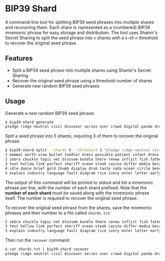 # BIP39 Shard

A command-line tool for splitting BIP39 seed phrases into multiple shares and recovering them.
Each share is represented as a (numbered) BIP39 mnemonic phrase for easy storage and distribution.
The tool uses Shamir's Secret Sharing to split the seed phrase into `n` shares with a `k`-of-`n` threshold to recover the original seed phrase.

## Features

- Split a BIP39 seed phrase into multiple shares using Shamir's Secret Sharing
- Recover the original seed phrase using a threshold number of shares
- Generate new random BIP39 seed phrases

## Usage

Generate a new random BIP39 seed phrase:

```sh
$ bip39-shard generate
pledge ridge neutral civil discover series over crowd digital panda draft devote silly tide era weekend spin bleak follow basic twice marriage trophy toast
```

Split a seed phrase into 5 shares, requiring 3 of them to recover the original phrase:

```sh
$ bip39-shard split --shards 5 --threshold 3 "pledge ridge neutral civil discover series over crowd digital panda draft devote silly tide era weekend spin bleak follow basic twice marriage trophy toast"
1 mammal worth view bullet toddler dress possible patient infant dress account secret twin apple weapon arrow seven erosion receive tourist try famous wrong fiction
2 zebra chuckle topic net blossom bundle there renew inflict fish father pen satisfy quote coconut meat original among mixed awkward where jewel theory leave
3 text hollow link perfect sheriff ocean steak casino differ media because found orient fork ocean leisure measure fresh grow tower wedding public voyage team
4 idle dance brief gold thumb display drum taste soda ocean circle bench toy trick leg result skate mobile cruel anger floor input crouch identify
5 explain industry language fault diagram rice ivory enter letter early harsh twice shield adapt slender draw tent stem tank wrestle forward purity carbon ship
```

The output of this command will be printed to stdout and list a mnemonic phrase per line, with the number of each shard prefixed.
Note that the **number of each shard** must be saved along with the mnemonic phrase itself.
The number is required to recover the original seed phrase.

To recover the original seed phrase from the shares, save the mnemonic phrases and their number to a file called `shards.txt`:

```shards.txt
2 zebra chuckle topic net blossom bundle there renew inflict fish father pen satisfy quote coconut meat original among mixed awkward where jewel theory leave
3 text hollow link perfect sheriff ocean steak casino differ media because found orient fork ocean leisure measure fresh grow tower wedding public voyage team
5 explain industry language fault diagram rice ivory enter letter early harsh twice shield adapt slender draw tent stem tank wrestle forward purity carbon ship
```

Then run the `recover` command:

```sh
$ cat shards.txt | bip39-shard recover
pledge ridge neutral civil discover series over crowd digital panda draft devote silly tide era weekend spin bleak follow basic twice marriage trophy toast
```